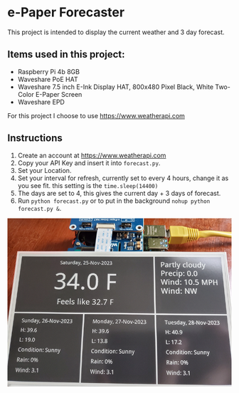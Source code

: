 # e-Paper Forecaster

This project is intended to display the current weather and 3 day forecast.

## Items used in this project:

- Raspberry Pi 4b 8GB
- Waveshare PoE HAT
- Waveshare 7.5 inch E-Ink Display HAT, 800x480 Pixel Black, White Two-Color E-Paper Screen
- Waveshare EPD

For this project I choose to use <https://www.weatherapi.com>

## Instructions

1. Create an account at <https://www.weatherapi.com>
2. Copy your API Key and insert it into `forecast.py`.
3. Set your Location.
4. Set your interval for refresh, currently set to every 4 hours, change it as you see fit.
     this setting is the `time.sleep(14400)`
5. The days are set to 4, this gives the current day + 3 days of forecast.
6. Run `python forecast.py` or to put in the background `nohup python forecast.py &`.

![alt text](image.jpg "image showing a screen with the current weather and 3 day forecast")
